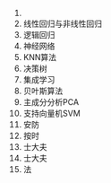 1. 
2. 线性回归与非线性回归
3. 逻辑回归
4. 神经网络
5.  KNN算法
6. 决策树 
7. 集成学习
8. 贝叶斯算法
9. 主成分分析PCA 
10. 支持向量机SVM
11. 安防
12. 按时
13. 士大夫
14. 士大夫
15. 法